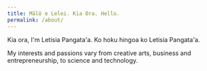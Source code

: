 ```yaml
---
title: Mālō e Lelei. Kia Ora. Hello.
permalink: /about/
---
```


Kia ora, I'm Letisia Pangata'a. Ko hoku hingoa ko Letisia Pangata'a.

My interests and passions vary from creative arts, business and entrepreneurship, to science and technology.
